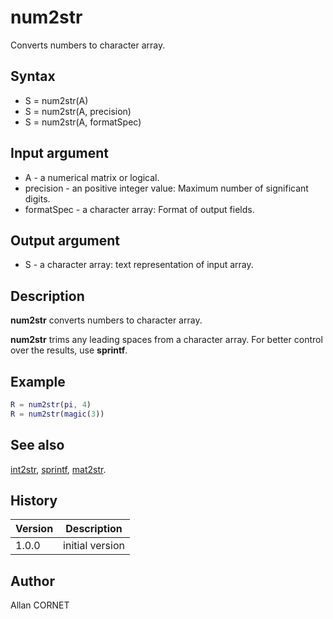 

# num2str

Converts numbers to character array.

## Syntax

- S = num2str(A)
- S = num2str(A, precision)
- S = num2str(A, formatSpec)

## Input argument

 - A - a numerical matrix or logical.
 - precision - an positive integer value: Maximum number of significant digits.
 - formatSpec - a character array: Format of output fields.

## Output argument

 - S - a character array: text representation of input array.

## Description


  <p><b>num2str</b> converts numbers to character array.</p>
  <p><b>num2str</b> trims any leading spaces from a character array. For better control over the results, use <b>sprintf</b>.</p>


## Example

```matlab
R = num2str(pi, 4)
R = num2str(magic(3))
```

## See also

[int2str](int2str.md), [sprintf](sprintf.md), [mat2str](mat2str.md).
## History

|Version|Description|
|------|------|
|1.0.0|initial version|


## Author

Allan CORNET



